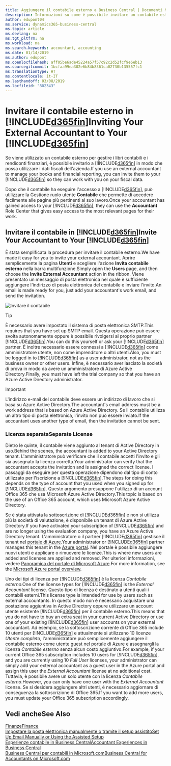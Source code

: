 ```yaml
---
title: Aggiungere il contabile esterno a Business Central | Documenti Microsoft
description: Informazioni su come è possibile invitare un contabile esterno in Business Central.
author: edupont04
ms.service: dynamics365-business-central
ms.topic: article
ms.devlang: na
ms.tgt_pltfrm: na
ms.workload: na
ms.search.keywords: accountant, accounting
ms.date: 01/14/2019
ms.author: edupont
ms.openlocfilehash: aff05be6ade45224a57f57c92c2d52fcf9e6eb13
ms.sourcegitcommit: 1bcfaa99ea302e6b84b8361ca02730b135557fc1
ms.translationtype: HT
ms.contentlocale: it-IT
ms.lasthandoff: 03/08/2019
ms.locfileid: "802343"
---
```

# <a name="inviting-your-external-accountant-to-your-included365finincludesd365finmdmd"></a><span data-ttu-id="edd9e-103">Invitare il contabile esterno in [!INCLUDE[d365fin](includes/d365fin_md.md)]</span><span class="sxs-lookup"><span data-stu-id="edd9e-103">Inviting Your External Accountant to Your [!INCLUDE[d365fin](includes/d365fin_md.md)]</span></span>
<span data-ttu-id="edd9e-104">Se viene utilizzato un contabile esterno per gestire i libri contabili e i rendiconti finanziari, è possibile invitarlo a [!INCLUDE[d365fin](includes/d365fin_md.md)] in modo che possa utilizzare i dati fiscali dell'azienda.</span><span class="sxs-lookup"><span data-stu-id="edd9e-104">If you use an external accountant to manage your books and financial reporting, you can invite them to your [!INCLUDE[d365fin](includes/d365fin_md.md)] so they can work with you on your fiscal data.</span></span>

<span data-ttu-id="edd9e-105">Dopo che il contabile ha eseguire l'accesso a [!INCLUDE[d365fin](includes/d365fin_md.md)], può utilizzare la Gestione ruolo utente **Contabile** che permette di accedere facilmente alle pagine più pertinenti al suo lavoro.</span><span class="sxs-lookup"><span data-stu-id="edd9e-105">Once your accountant has gained access to your [!INCLUDE[d365fin](includes/d365fin_md.md)], they can use the **Accountant** Role Center that gives easy access to the most relevant pages for their work.</span></span>  

## <a name="invite-your-accountant-to-your-included365finincludesd365finmdmd"></a><span data-ttu-id="edd9e-106">Invitare il contabile in [!INCLUDE[d365fin](includes/d365fin_md.md)]</span><span class="sxs-lookup"><span data-stu-id="edd9e-106">Invite Your Accountant to Your [!INCLUDE[d365fin](includes/d365fin_md.md)]</span></span>

<span data-ttu-id="edd9e-107">È stata semplificata la procedura per invitare il contabile esterno.</span><span class="sxs-lookup"><span data-stu-id="edd9e-107">We have made it easy for you to invite your external accountant.</span></span> <span data-ttu-id="edd9e-108">Aprire semplicemente la pagina **Utenti** e scegliere l'azione **Invita contabile esterno** nella barra multifunzione.</span><span class="sxs-lookup"><span data-stu-id="edd9e-108">Simply open the **Users** page, and then choose the **Invite External Accountant** action in the ribbon.</span></span> <span data-ttu-id="edd9e-109">Viene presentato un messaggio di posta elettronica nel quale è sufficiente aggiungere l'indirizzo di posta elettronica del contabile e inviare l'invito.</span><span class="sxs-lookup"><span data-stu-id="edd9e-109">An email is made ready for you, just add your accountant's work email, and send the invitation.</span></span>  

![Invitare il contabile](./media/finance-invite-accountant/invite-accountant.png)

> [!TIP]  
>  <span data-ttu-id="edd9e-111">È necessario avere impostato il sistema di posta elettronica SMTP.</span><span class="sxs-lookup"><span data-stu-id="edd9e-111">This requires that you have set up SMTP email.</span></span> <span data-ttu-id="edd9e-112">Questa operazione può essere svolta autonomamente oppure è possibile rivolgersi al proprio partner [!INCLUDE[d365fin](includes/d365fin_md.md)].</span><span class="sxs-lookup"><span data-stu-id="edd9e-112">You can do this yourself or ask your [!INCLUDE[d365fin](includes/d365fin_md.md)] partner.</span></span> <span data-ttu-id="edd9e-113">È inoltre necessario essere connessi a [!INCLUDE[d365fin](includes/d365fin_md.md)] come amministratore utente, non come imprenditore o altri utenti.</span><span class="sxs-lookup"><span data-stu-id="edd9e-113">Also, you must be logged in to [!INCLUDE[d365fin](includes/d365fin_md.md)] as a user administrator, not as the business owner or other users.</span></span> <span data-ttu-id="edd9e-114">Infine, è necessario aver lasciato la società di prova in modo da avere un amministratore di Azure Active Directory.</span><span class="sxs-lookup"><span data-stu-id="edd9e-114">Finally, you must have left the trial company so that you have an Azure Active Directory administrator.</span></span>  

> [!IMPORTANT]  
> <span data-ttu-id="edd9e-115">L'indirizzo e-mail del contabile deve essere un indirizzo di lavoro che si basa su Azure Active Directory.</span><span class="sxs-lookup"><span data-stu-id="edd9e-115">The accountant's email address must be a work address that is based on Azure Active Directory.</span></span> <span data-ttu-id="edd9e-116">Se il contabile utilizza un altro tipo di posta elettronica, l'invito non può essere inviato.</span><span class="sxs-lookup"><span data-stu-id="edd9e-116">If the accountant uses another type of email, then the invitation cannot be sent.</span></span>  

### <a name="separate-license"></a><span data-ttu-id="edd9e-117">Licenza separata</span><span class="sxs-lookup"><span data-stu-id="edd9e-117">Separate License</span></span>
<span data-ttu-id="edd9e-118">Dietro le quinte, il contabile viene aggiunto al tenant di Active Directory in uso.</span><span class="sxs-lookup"><span data-stu-id="edd9e-118">Behind the scenes, the accountant is added to your Active Directory tenant.</span></span> <span data-ttu-id="edd9e-119">L'amministratore può verificare che il contabile accetti l'invito e gli sia assegnato la licenza corretta.</span><span class="sxs-lookup"><span data-stu-id="edd9e-119">Your administrator can verify that the accountant accepts the invitation and is assigned the correct license.</span></span> <span data-ttu-id="edd9e-120">I passaggi da eseguire per questa operazione dipendono dal tipo di conto utilizzato per l'iscrizione a [!INCLUDE[d365fin](includes/d365fin_md.md)].</span><span class="sxs-lookup"><span data-stu-id="edd9e-120">The steps for doing this depends on the type of account that you used when you signed up for [!INCLUDE[d365fin](includes/d365fin_md.md)].</span></span> <span data-ttu-id="edd9e-121">Questo argomento presuppone l'utilizzo di un account Office 365 che usa Microsoft Azure Active Directory.</span><span class="sxs-lookup"><span data-stu-id="edd9e-121">This topic is based on the use of an Office 365 account, which uses Microsoft Azure Active Directory.</span></span>  

<span data-ttu-id="edd9e-122">Se è stata attivata la sottoscrizione di [!INCLUDE[d365fin](includes/d365fin_md.md)] e non si utilizza più la società di valutazione, è disponibile un tenant di Azure Active Directory.</span><span class="sxs-lookup"><span data-stu-id="edd9e-122">If you have activated your subscription of [!INCLUDE[d365fin](includes/d365fin_md.md)] and are no longer using the evaluation company, you have an Azure Active Directory tenant.</span></span> <span data-ttu-id="edd9e-123">L'amministratore o il partner [!INCLUDE[d365fin](includes/d365fin_md.md)] gestisce il tenant nel [portale di Azure](https://portal.azure.com).</span><span class="sxs-lookup"><span data-stu-id="edd9e-123">Your administrator or [!INCLUDE[d365fin](includes/d365fin_md.md)] partner manages this tenant in the [Azure portal](https://portal.azure.com).</span></span> <span data-ttu-id="edd9e-124">Nel portale è possibile aggiungere nuovi utenti e applicare o rimuovere le licenze.</span><span class="sxs-lookup"><span data-stu-id="edd9e-124">This is where new users are added and licenses are applied and removed.</span></span> <span data-ttu-id="edd9e-125">Per ulteriori informazioni, vedere [Panoramica del portale di Microsoft Azure](https://docs.microsoft.com/en-us/azure/azure-portal-overview).</span><span class="sxs-lookup"><span data-stu-id="edd9e-125">For more information, see the [Microsoft Azure portal overview](https://docs.microsoft.com/en-us/azure/azure-portal-overview).</span></span>  

<span data-ttu-id="edd9e-126">Uno dei tipi di licenza per [!INCLUDE[d365fin](includes/d365fin_md.md)] è la licenza *Contabile esterno*.</span><span class="sxs-lookup"><span data-stu-id="edd9e-126">One of the license types for [!INCLUDE[d365fin](includes/d365fin_md.md)] is the *External Accountant* license.</span></span> <span data-ttu-id="edd9e-127">Questo tipo di licenza è destinato a utenti quali i contabili esterni.</span><span class="sxs-lookup"><span data-stu-id="edd9e-127">This license type is intended for use by users such as external accountants.</span></span> <span data-ttu-id="edd9e-128">In questo modo non è necessario acquistare una postazione aggiuntiva in Active Directory oppure utilizzare un account utente esistente [!INCLUDE[d365fin](includes/d365fin_md.md)] per il contabile esterno.</span><span class="sxs-lookup"><span data-stu-id="edd9e-128">This means that you do not have to buy an extra seat in your current Active Directory or use one of your existing [!INCLUDE[d365fin](includes/d365fin_md.md)] user accounts on your external accountant.</span></span> <span data-ttu-id="edd9e-129">Ad esempio, se la sottoscrizione corrente di Office 365 include 10 utenti per [!INCLUDE[d365fin](includes/d365fin_md.md)] e attualmente si utilizzano 10 licenze *Utente completo*, l'amministratore può semplicemente aggiungere il contabile esterno come utente guest nel portale di Azure e assegnargli la licenza *Contabile esterno* senza alcun costo aggiuntivo.</span><span class="sxs-lookup"><span data-stu-id="edd9e-129">For example, if your current Office 365 subscription includes 10 users for [!INCLUDE[d365fin](includes/d365fin_md.md)], and you are currently using 10 *Full User* licenses, your administrator can simply add your external accountant as a guest user in the Azure portal and assign this user the *External Accountant* license at no additional cost.</span></span> <span data-ttu-id="edd9e-130">Tuttavia, è possibile avere un solo utente con la licenza *Contabile esterno*.</span><span class="sxs-lookup"><span data-stu-id="edd9e-130">However, you can only have one user with the *External Accountant* license.</span></span> <span data-ttu-id="edd9e-131">Se si desidera aggiungere altri utenti, è necessario aggiornare di conseguenza la sottoscrizione di Office 365.</span><span class="sxs-lookup"><span data-stu-id="edd9e-131">If you want to add more users, you must update your Office 365 subscription accordingly.</span></span>  

## <a name="see-also"></a><span data-ttu-id="edd9e-132">Vedi anche</span><span class="sxs-lookup"><span data-stu-id="edd9e-132">See Also</span></span>
[<span data-ttu-id="edd9e-133">Finanze</span><span class="sxs-lookup"><span data-stu-id="edd9e-133">Finance</span></span>](finance.md)  
[<span data-ttu-id="edd9e-134">Impostare la posta elettronica manualmente o tramite il setup assistito</span><span class="sxs-lookup"><span data-stu-id="edd9e-134">Set Up Email Manually or Using the Assisted Setup</span></span>](admin-how-setup-email.md)  
[<span data-ttu-id="edd9e-135">Esperienze contabile in Business Central</span><span class="sxs-lookup"><span data-stu-id="edd9e-135">Accountant Experiences in Business Central </span></span>](finance-accounting.md)  
[<span data-ttu-id="edd9e-136">Business Central per contabili in Microsoft.com</span><span class="sxs-lookup"><span data-stu-id="edd9e-136">Business Central for Accountants on Microsoft.com</span></span>](https://www.microsoft.com/en-us/dynamics365/financial-insights-for-accountants)  
